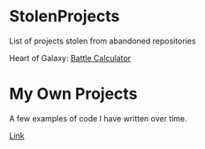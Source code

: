# StolenProjects
List of projects stolen from abandoned repositories

Heart of Galaxy:
<a href="https://larvichee.github.io/StolenProjects/HoG/Battlecalc.html">Battle Calculator</a>

# My Own Projects
A few examples of code I have written over time.

<a href="https://larvichee.github.io/StolenProjects/My%20Own%20Projects/README.md">Link</a>
